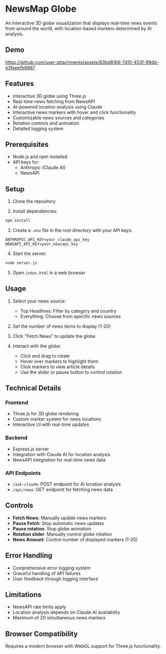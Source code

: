 # NewsMap Globe

An interactive 3D globe visualization that displays real-time news events from around the world, with location-based markers determined by AI analysis.

## Demo

https://github.com/user-attachments/assets/63bd8166-7d15-453f-99dd-e3feeefb9867

## Features

- Interactive 3D globe using Three.js
- Real-time news fetching from NewsAPI
- AI-powered location analysis using Claude
- Interactive news markers with hover and click functionality
- Customizable news sources and categories
- Rotation controls and animation
- Detailed logging system

## Prerequisites

- Node.js and npm installed
- API keys for:
  - Anthropic (Claude AI)
  - NewsAPI

## Setup

1. Clone the repository

2. Install dependencies:
```bash
npm install
```

3. Create a `.env` file in the root directory with your API keys:
```
ANTHROPIC_API_KEY=your_claude_api_key
NEWSAPI_API_KEY=your_newsapi_key
```

4. Start the server:
```bash
node server.js
```

5. Open `index.html` in a web browser

## Usage

1. Select your news source:
   - Top Headlines: Filter by category and country
   - Everything: Choose from specific news sources

2. Set the number of news items to display (1-20)

3. Click "Fetch News" to update the globe

4. Interact with the globe:
   - Click and drag to rotate
   - Hover over markers to highlight them
   - Click markers to view article details
   - Use the slider or pause button to control rotation

## Technical Details

### Frontend
- Three.js for 3D globe rendering
- Custom marker system for news locations
- Interactive UI with real-time updates

### Backend
- Express.js server
- Integration with Claude AI for location analysis
- NewsAPI integration for real-time news data

### API Endpoints

- `/ask-claude`: POST endpoint for AI location analysis
- `/api/news`: GET endpoint for fetching news data

## Controls

- **Fetch News**: Manually update news markers
- **Pause Fetch**: Stop automatic news updates
- **Pause rotation**: Stop globe animation
- **Rotation slider**: Manually control globe rotation
- **News Amount**: Control number of displayed markers (1-20)

## Error Handling

- Comprehensive error logging system
- Graceful handling of API failures
- User feedback through logging interface

## Limitations

- NewsAPI rate limits apply
- Location analysis depends on Claude AI availability
- Maximum of 20 simultaneous news markers

## Browser Compatibility

Requires a modern browser with WebGL support for Three.js functionality.
